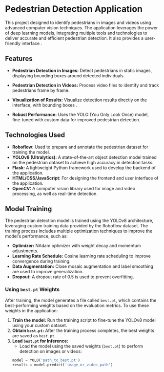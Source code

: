 # **Pedestrian Detection Application**
This project designed to identify pedestrians in images and videos using advanced computer vision techniques. The application leverages the power of deep learning models, integrating multiple tools and technologies to deliver accurate and efficient pedestrian detection. It also provides a user-friendly interface .

## **Features**
- **Pedestrian Detection in Images:**  Detect pedestrians in static images, displaying bounding boxes around detected individuals. <br>

- **Pedestrian Detection in Videos:** Process video files to identify and track pedestrians frame by frame.<br>

- **Visualization of Results:**  Visualize detection results directly on the interface, with bounding boxes . <br>

- **Robust Performance:**  Uses the YOLO (You Only Look Once) model, fine-tuned with custom data for improved pedestrian detection.<br>


## **Technologies Used**

- **Roboflow:**   Used to prepare and annotate the pedestrian dataset for training the model.  <br>
- **YOLOv8 (Ultralytics):**   A state-of-the-art object detection model trained on the pedestrian dataset to achieve high accuracy in detection tasks.<br>
- **Flask:**   A lightweight Python framework used to develop the backend of the application.<br>
- **HTML/CSS/JavaScript:**  For designing the frontend and user interface of the application.<br>
- **OpenCV:**  A computer vision library used for image and video processing, as well as real-time detection.

## **Model Training**
The pedestrian detection model is trained using the YOLOv8 architecture, leveraging custom training data provided by the Roboflow dataset. The training process includes multiple optimization techniques to improve the model's performance, such as:

- **Optimizer:** NAdam optimizer with weight decay and momentum adjustments.
- **Learning Rate Schedule:** Cosine learning rate scheduling to improve convergence during training.
- **Data Augmentation:** Close mosaic augmentation and label smoothing are used to improve generalization.
- **Dropout:** A dropout rate of 0.5 is used to prevent overfitting.

### **Using `best.pt` Weights**
After training, the model generates a file called `best.pt`, which contains the best-performing weights based on the evaluation metrics. To use these weights in the application:

1. **Train the model:** Run the training script to fine-tune the YOLOv8 model using your custom dataset.
2. **Obtain `best.pt`:** After the training process completes, the best weights are saved as `best.pt`.
3. **Load `best.pt` for Inference:** 
    - Load the model using the saved weights (`best.pt`) to perform detection on images or videos:
    ```python
    model = YOLO('path_to_best.pt')
    results = model.predict('image_or_video_path')
    ```

 

